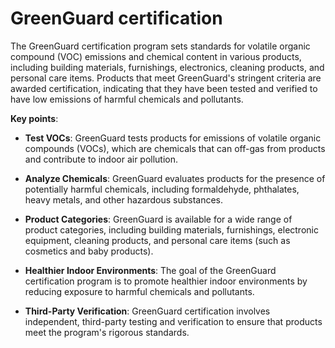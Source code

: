 # GreenGuard certification

The GreenGuard certification program sets standards for volatile organic compound (VOC) emissions and chemical content in various products, including building materials, furnishings, electronics, cleaning products, and personal care items. Products that meet GreenGuard's stringent criteria are awarded certification, indicating that they have been tested and verified to have low emissions of harmful chemicals and pollutants.

**Key points**:

* **Test VOCs**: GreenGuard tests products for emissions of volatile organic compounds (VOCs), which are chemicals that can off-gas from products and contribute to indoor air pollution.

* **Analyze Chemicals**: GreenGuard evaluates products for the presence of potentially harmful chemicals, including formaldehyde, phthalates, heavy metals, and other hazardous substances.

* **Product Categories**: GreenGuard is available for a wide range of product categories, including building materials, furnishings, electronic equipment, cleaning products, and personal care items (such as cosmetics and baby products).

* **Healthier Indoor Environments**: The goal of the GreenGuard certification program is to promote healthier indoor environments by reducing exposure to harmful chemicals and pollutants.

* **Third-Party Verification**: GreenGuard certification involves independent, third-party testing and verification to ensure that products meet the program's rigorous standards.

